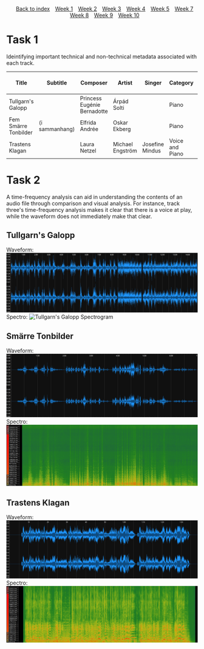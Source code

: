 <head>
    <title>Week 8 | MCA</title>
</head>
<div>
    <style>
        .menu {
        list-style-type: none; 
        text-align: center;
    }
    .menu li {
        display: inline-block;
        margin-right: 10px;
    }
    </style>
    <ul class="menu">
    <li><a href="../README.html">Back to index</a></li>
    <li><a href="week1.html">Week 1</a></li>
    <li><a href="week2.html">Week 2</a></li>
    <li><a href="week3.html">Week 3</a></li>
    <li><a href="week4.html">Week 4</a></li>
    <li><a href="week5.html">Week 5</a></li>
    <li><a href="week7.html">Week 7</a></li>
    <li><a href="week8.html">Week 8</a></li>
    <li><a href="week9.html">Week 9</a></li>
    <li><a href="week10.html">Week 10</a></li>
</ul>
</div>

# Task 1
Ideintifying important technical and non-technical metadata associated with each track.

| **Title**| **Subtitle**| **Composer** | **Artist** | **Singer** | **Category** | **Key** | **Number of Channels** | **Sample Rate (Hz)** | **Bit Rate (Kbps)** | **Duration** | **Date** | **File Format** |
|-|-|-|-|-|-|-|-|-|-|-|-|-|
| Tullgarn's Galopp || Princess Eugénie Bernadotte | Árpád Solti|| Piano| B-flat major | 2 | 48000 | 192 | 1:56 | 1853 | MP3 |
| Fem Smärre Tonbilder | (i sammanhang) | Elfrida Andrée | Oskar Ekberg || Piano | Multiple | 2 | 48000 | 192 | 6:59 | 1880 | MP3 |
| Trastens Klagan || Laura Netzel | Michael Engström | Josefine Mindus | Voice and Piano | F major | 2 | 48000 | 192 | 1:40 | 1889 | MP3 |

# Task 2

A time-frequency analysis can aid in understanding the contents of an audio file through comparison and visual analysis. For instance, track three's time-frequency analysis makes it clear that there is a voice at play, while the waveform does not immediately make that clear. 

## Tullgarn's Galopp
Waveform:
![Tullgarn's Galopp Waveform](/static/img/galopp_waves.png)
Spectro:
![Tullgarn's Galopp Spectrogram](/static/img/galopp_spectro.png)

## Smärre Tonbilder
Waveform:
![Smärre Tonbilder Waveform](/static/img/tonbilder_waves.png)
Spectro:
![Smärre Tonbilder Spectrogram](/static/img/tonbilder_spectro.png)

## Trastens Klagan
Waveform:
![Trastens Klagan Waveform](/static/img/trasten_waves.png)
Spectro:
![Trastens Klagan Spectrogram](/static/img/trasten_spectro.png)